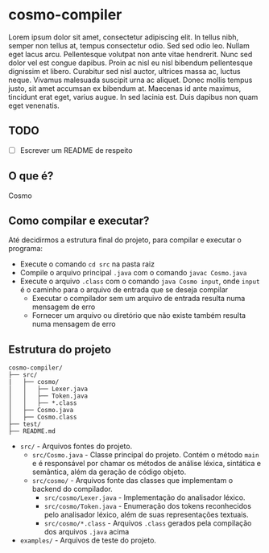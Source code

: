 # cosmo-compiler
Lorem ipsum dolor sit amet, consectetur adipiscing elit. In tellus nibh, semper non tellus at, tempus consectetur odio. Sed sed odio leo. Nullam eget lacus arcu. Pellentesque volutpat non ante vitae hendrerit. Nunc sed dolor vel est congue dapibus. Proin ac nisl eu nisl bibendum pellentesque dignissim et libero. Curabitur sed nisl auctor, ultrices massa ac, luctus neque. Vivamus malesuada suscipit urna ac aliquet. Donec mollis tempus justo, sit amet accumsan ex bibendum at. Maecenas id ante maximus, tincidunt erat eget, varius augue. In sed lacinia est. Duis dapibus non quam eget venenatis.

## TODO
- [ ] Escrever um README de respeito

## O que é?
Cosmo

## Como compilar e executar?
Até decidirmos a estrutura final do projeto, para compilar e executar o programa:

- Execute o comando `cd src` na pasta raiz
- Compile o arquivo principal `.java` com o comando `javac Cosmo.java`
- Execute o arquivo `.class` com o comando `java Cosmo input`, onde `input` é o caminho para o arquivo de entrada que se deseja compilar
  - Executar o compilador sem um arquivo de entrada resulta numa mensagem de erro
  - Fornecer um arquivo ou diretório que não existe também resulta numa mensagem de erro

## Estrutura do projeto

```
cosmo-compiler/
├── src/
|   ├── cosmo/
│   │   ├── Lexer.java
│   │   ├── Token.java
│   │   ├── *.class
│   ├── Cosmo.java
│   ├── Cosmo.class
├── test/
├── README.md
```

- `src/` - Arquivos fontes do projeto.
  - `src/Cosmo.java` - Classe principal do projeto. Contém o método `main` e é responsável por chamar os métodos de 
    análise léxica, sintática e semântica, além da geração de código objeto.
  - `src/cosmo/` - Arquivos fonte das classes que implementam o backend do compilador.
    - `src/cosmo/Lexer.java` - Implementação do analisador léxico.
    - `src/cosmo/Token.java` - Enumeração dos tokens reconhecidos pelo analisador léxico, além de 
      suas representações textuais.
    - `src/cosmo/*.class` - Arquivos `.class` gerados pela compilação dos arquivos `.java` acima
- `examples/` - Arquivos de teste do projeto.
